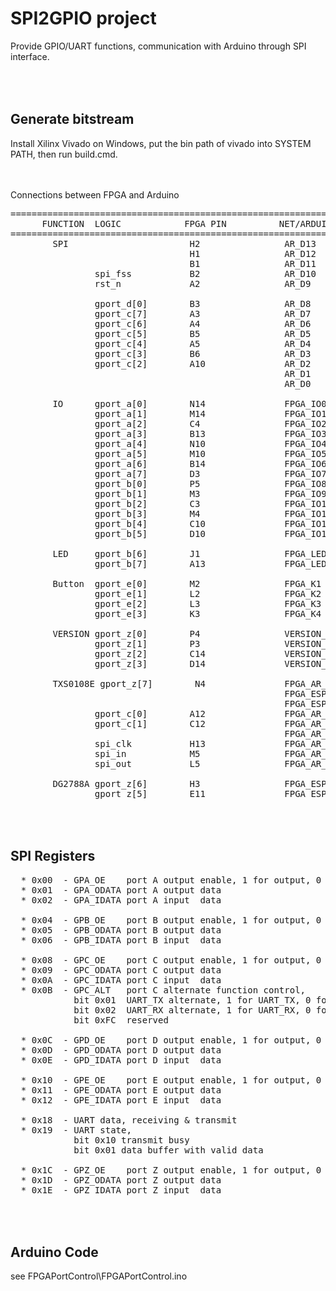 SPI2GPIO project
==================

  Provide GPIO/UART functions, communication with Arduino through SPI interface.

<br><br>
Generate bitstream
------------------
  Install Xilinx Vivado on Windows,
  put the bin path of vivado into SYSTEM PATH,
  then run build.cmd.

<br><br>
Connections between FPGA and Arduino
<pre>
==============================================================================================
      FUNCTION  LOGIC            FPGA PIN          NET/ARDUINO                reserved
==============================================================================================
        SPI                       H2                AR_D13   /SCK            gport_d[5]
                                  H1                AR_D12   /MISO           gport_d[4]
                                  B1                AR_D11   /MOSI           gport_d[3]
                spi_fss           B2                AR_D10   /SS             gport_d[2]
                rst_n             A2                AR_D9                    gport_d[1]

                gport_d[0]        B3                AR_D8
                gport_c[7]        A3                AR_D7
                gport_c[6]        A4                AR_D6
                gport_c[5]        B5                AR_D5
                gport_c[4]        A5                AR_D4
                gport_c[3]        B6                AR_D3
                gport_c[2]        A10               AR_D2
                                                    AR_D1    /TX
                                                    AR_D0    /RX

        IO      gport_a[0]        N14               FPGA_IO0
                gport_a[1]        M14               FPGA_IO1
                gport_a[2]        C4                FPGA_IO2
                gport_a[3]        B13               FPGA_IO3
                gport_a[4]        N10               FPGA_IO4
                gport_a[5]        M10               FPGA_IO5
                gport_a[6]        B14               FPGA_IO6
                gport_a[7]        D3                FPGA_IO7
                gport_b[0]        P5                FPGA_IO8
                gport_b[1]        M3                FPGA_IO9
                gport_b[2]        C3                FPGA_IO10
                gport_b[3]        M4                FPGA_IO11
                gport_b[4]        C10               FPGA_IO12
                gport_b[5]        D10               FPGA_IO13

        LED     gport_b[6]        J1                FPGA_LED1
                gport_b[7]        A13               FPGA_LED2

        Button  gport_e[0]        M2                FPGA_K1
                gport_e[1]        L2                FPGA_K2
                gport_e[2]        L3                FPGA_K3
                gport_e[3]        K3                FPGA_K4

        VERSION gport_z[0]        P4                VERSION_1
                gport_z[1]        P3                VERSION_2
                gport_z[2]        C14               VERSION_3
                gport_z[3]        D14               VERSION_4

        TXS0108E gport_z[7]        N4               FPGA_AR_OE
                                                    FPGA_ESP_SDA <- AR_SDA
                                                    FPGA_ESP_SCL <- AR_SCL
                gport_c[0]        A12               FPGA_AR_D0   <- AR_D0
                gport_c[1]        C12               FPGA_AR_D1   <- AR_D1
                                                    FPGA_AR_RESET<- AR_RESET
                spi_clk           H13               FPGA_AR_SCK  <- AR_SCK
                spi_in            M5                FPGA_AR_MOSI <- AR_MOSI
                spi_out           L5                FPGA_AR_MISO <- AR_MISO

        DG2788A gport_z[6]        H3                FPGA_ESP_IN12
                gport_z[5]        E11               FPGA_ESP_IN34
</pre>

<br><br>
SPI Registers
-------------
<pre>
  * 0x00  - GPA_OE    port A output enable, 1 for output, 0 for input
  * 0x01  - GPA_ODATA port A output data
  * 0x02  - GPA_IDATA port A input  data

  * 0x04  - GPB_OE    port B output enable, 1 for output, 0 for input
  * 0x05  - GPB_ODATA port B output data
  * 0x06  - GPB_IDATA port B input  data

  * 0x08  - GPC_OE    port C output enable, 1 for output, 0 for input
  * 0x09  - GPC_ODATA port C output data
  * 0x0A  - GPC_IDATA port C input  data
  * 0x0B  - GPC_ALT   port C alternate function control,
            bit 0x01  UART_TX alternate, 1 for UART_TX, 0 for GPORT_C[0]
            bit 0x02  UART_RX alternate, 1 for UART_RX, 0 for GPORT_C[1]
            bit 0xFC  reserved

  * 0x0C  - GPD_OE    port D output enable, 1 for output, 0 for input
  * 0x0D  - GPD_ODATA port D output data
  * 0x0E  - GPD_IDATA port D input  data

  * 0x10  - GPE_OE    port E output enable, 1 for output, 0 for input
  * 0x11  - GPE_ODATA port E output data
  * 0x12  - GPE_IDATA port E input  data

  * 0x18  - UART data, receiving & transmit
  * 0x19  - UART state,
            bit 0x10 transmit busy
            bit 0x01 data buffer with valid data

  * 0x1C  - GPZ_OE    port Z output enable, 1 for output, 0 for input
  * 0x1D  - GPZ_ODATA port Z output data
  * 0x1E  - GPZ_IDATA port Z input  data
</pre>

<br><br>
Arduino Code
------------
see FPGAPortControl\FPGAPortControl.ino
